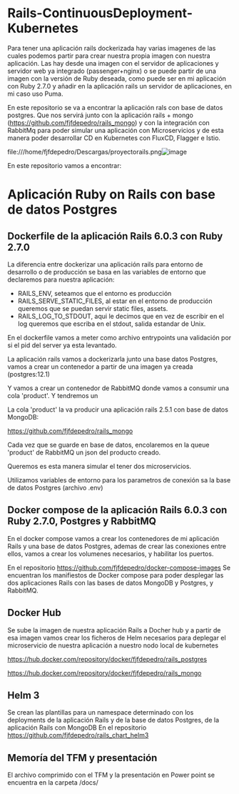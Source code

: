 # Rails-ContinuousDeployment-Kubernetes

Para tener una aplicación rails dockerizada hay varias imagenes de las cuales podemos partir para crear nuestra propia imagen con nuestra aplicación.
Las hay desde una imagen con el servidor de aplicaciones y servidor web ya integrado (passenger+nginx) o se puede partir de una imagen con la versión de Ruby deseada, como puede ser en mi aplicación con Ruby 2.7.0 y añadir en la aplicación rails un servidor de aplicaciones, en mi caso uso Puma.

En este repositorio se va a encontrar la aplicación rals con base de datos postgres. Que nos servirá junto con la aplicación rails + mongo (https://github.com/fjfdepedro/rails_mongo) y con la integración con RabbitMq para poder simular una aplicación con Microservicios y de esta manera poder desarrollar CD en Kubernetes con FluxCD, Flagger e Istio.

file:///home/fjfdepedro/Descargas/proyectorails.png![image](https://user-images.githubusercontent.com/3374244/119972312-58cf5a00-bfb2-11eb-8561-90fa3f859b76.png)


En este repositorio vamos a encontrar:

# Aplicación Ruby on Rails con base de datos Postgres

## Dockerfile de la aplicación Rails 6.0.3 con Ruby 2.7.0

La diferencia entre dockerizar una aplicación rails para entorno de desarrollo o de producción se basa en las variables de entorno que declaremos para nuestra aplicación:

- RAILS_ENV, seteamos que el entorno es producción
- RAILS_SERVE_STATIC_FILES, al estar en el entorno de producción queremos que se puedan servir static files, assets.
- RAILS_LOG_TO_STDOUT, aqui le decimos que en vez de escribir en el log queremos que escriba en el stdout, salida estandar de Unix.

En el dockerfile vamos a meter como archivo entrypoints una validación por si el pid del server ya esta levantado.

La aplicación rails vamos a dockerizarla junto una base datos Postgres, vamos a crear un contenedor a partir de una imagen ya creada (postgres:12.1)

Y vamos a crear un contenedor de RabbitMQ donde vamos a consumir una cola 'product'. Y tendremos un 

La cola 'product' la va producir una aplicación rails 2.5.1 con base de datos MongoDB:

https://github.com/fjfdepedro/rails_mongo

Cada vez que se guarde en base de datos, encolaremos en la queue 'product' de RabbitMQ un json del producto creado.

Queremos es esta manera simular el tener dos microservicios.

Utilizamos variables de entorno para los parametros de conexión sa la base de datos Postgres (archivo .env)

## Docker compose de la aplicación Rails 6.0.3 con Ruby 2.7.0, Postgres y RabbitMQ

En el docker compose vamos a crear los contenedores de mi aplicación Rails y una base de datos Postgres, ademas de crear las conexiones entre ellos, vamos a crear los volumenes necesarios, y habilitar los puertos.

En el repositorio
https://github.com/fjfdepedro/docker-compose-images
Se encuentran los manifiestos de Docker compose para poder desplegar las dos aplicaciones Rails con las bases de datos MongoDB y Postgres, y RabbitMQ.

## Docker Hub

Se sube la imagen de nuestra aplicación Rails a Docher hub y a partir de esa imagen vamos crear los ficheros de Helm necesarios para deplegar el microservicio de nuestra aplicación a nuestro nodo local de kubernetes

https://hub.docker.com/repository/docker/fjfdepedro/rails_postgres

https://hub.docker.com/repository/docker/fjfdepedro/rails_mongo


## Helm 3
Se crean las plantillas para un namespace determinado con los deployments de la aplicación Rails y de la base de datos Postgres, de la aplicación Rails con MongoDB
En el repositorio https://github.com/fjfdepedro/rails_chart_helm3


## Memoría del TFM y presentación

El archivo comprimido con el TFM y la presentación en Power point se encuentra en la carpeta /docs/
